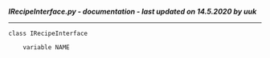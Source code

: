 ***IRecipeInterface.py - documentation - last updated on 14.5.2020 by uuk***
___

    class IRecipeInterface

        variable NAME
